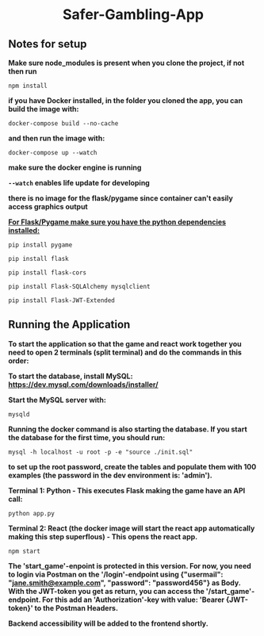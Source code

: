 # <center>Safer-Gambling-App</center>




##  Notes for setup 
**Make sure node_modules is present when you clone the project, if not then run** 

`npm install`

**if you have Docker installed, in the folder you cloned the app, you can build the image  with:**

`docker-compose build --no-cache`

**and then run the image with:**

`docker-compose up --watch`

**make sure the docker engine is running**

**`--watch` enables life update for developing**

**there is no image for the flask/pygame since container can't easily access graphics output**
 
<ins><strong>For Flask/Pygame make sure you have the python dependencies installed:</strong></ins>

`pip install pygame`

`pip install flask`

`pip install flask-cors`

`pip install Flask-SQLAlchemy mysqlclient`

`pip install Flask-JWT-Extended`
 
 
## Running the Application
**To start the application so that the game and react work together you need to open 2 terminals (split terminal) and do the commands in this order:**

**To start the database, install MySQL: https://dev.mysql.com/downloads/installer/**

**Start the MySQL server with:**

`mysqld`

**Running the docker command is also starting the database. If you start the database for the first time, you should run:**

`mysql -h localhost -u root -p -e "source ./init.sql"`

**to set up the root password, create the tables and populate them with 100 examples (the password in the dev environment is: 'admin').**

**Terminal 1: Python - This executes Flask making the game have an API call:**

`python app.py`
 
**Terminal 2: React (the docker image will start the react app automatically making this step superflous) - This opens the react app.**

`npm start`

**The 'start_game'-enpoint is protected in this version. For now, you need to login via Postman on the '/login'-endpoint using {"usermail": "jane.smith@example.com", "password": "password456"} as Body. With the JWT-token you get as return, you can access the '/start_game'-endpoint. For this add an 'Authorization'-key with value: 'Bearer {JWT-token}' to the Postman Headers.**

**Backend accessibility will be added to the frontend shortly.**